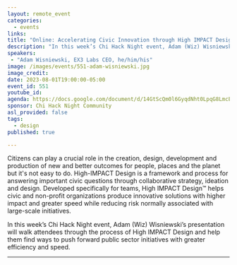 ```yaml
---
layout: remote_event
categories:
  - events
links: 
title: "Online: Accelerating Civic Innovation through High IMPACT Design"
description: "In this week’s Chi Hack Night event, Adam (Wiz) Wisniewski’s presentation will walk attendees through the process of High IMPACT Design and help them find ways to push forward public sector initiatives with greater efficiency and speed."
speakers:
 - "Adam Wisniewski, EX3 Labs CEO, he/him/his"
image: /images/events/551-adam-wisniewski.jpg
image_credit: 
date: 2023-08-01T19:00:00-05:00
event_id: 551
youtube_id: 
agenda: https://docs.google.com/document/d/14GtScQm0l6GyqdNht0LpqG8LmcEF7i3COjNJ06PaTj8/edit#
sponsor: Chi Hack Night Community
asl_provided: false
tags: 
  - design
published: true

---
```


Citizens can play a crucial role in the creation, design, development and production of new and better outcomes for people, places and the planet but it's not easy to do. High-IMPACT Design is a framework and process for answering important civic questions through collaborative strategy, ideation and design. Developed specifically for teams, High IMPACT Design™ helps civic and non-profit organizations produce innovative solutions with higher impact and greater speed while reducing risk normally associated with large-scale initiatives.

In this week’s Chi Hack Night event, Adam (Wiz) Wisniewski’s presentation will walk attendees through the process of High IMPACT Design and help them find ways to push forward public sector initiatives with greater efficiency and speed.

---
